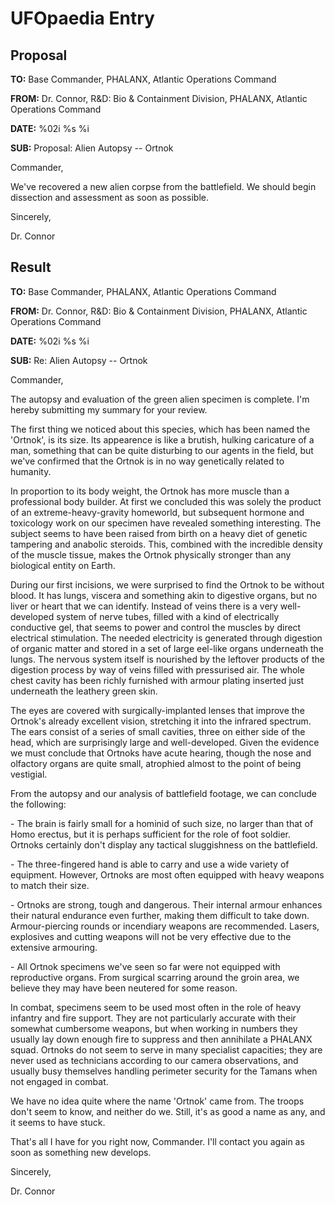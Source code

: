 # UFOpaedia Entry

## Proposal

**TO:** Base Commander, PHALANX, Atlantic Operations Command

**FROM:** Dr. Connor, R&D: Bio & Containment Division, PHALANX, Atlantic
Operations Command

**DATE:** %02i %s %i

**SUB:** Proposal: Alien Autopsy -- Ortnok

Commander,

We've recovered a new alien corpse from the battlefield. We should begin
dissection and assessment as soon as possible.

Sincerely,

Dr. Connor

## Result

**TO:** Base Commander, PHALANX, Atlantic Operations Command

**FROM:** Dr. Connor, R&D: Bio & Containment Division, PHALANX, Atlantic
Operations Command

**DATE:** %02i %s %i

**SUB:** Re: Alien Autopsy -- Ortnok

Commander,

The autopsy and evaluation of the green alien specimen is complete. I'm
hereby submitting my summary for your review.

The first thing we noticed about this species, which has been named the
'Ortnok', is its size. Its appearence is like a brutish, hulking
caricature of a man, something that can be quite disturbing to our
agents in the field, but we've confirmed that the Ortnok is in no way
genetically related to humanity.

In proportion to its body weight, the Ortnok has more muscle than a
professional body builder. At first we concluded this was solely the
product of an extreme-heavy-gravity homeworld, but subsequent hormone
and toxicology work on our specimen have revealed something interesting.
The subject seems to have been raised from birth on a heavy diet of
genetic tampering and anabolic steroids. This, combined with the
incredible density of the muscle tissue, makes the Ortnok physically
stronger than any biological entity on Earth.

During our first incisions, we were surprised to find the Ortnok to be
without blood. It has lungs, viscera and something akin to digestive
organs, but no liver or heart that we can identify. Instead of veins
there is a very well-developed system of nerve tubes, filled with a kind
of electrically conductive gel, that seems to power and control the
muscles by direct electrical stimulation. The needed electricity is
generated through digestion of organic matter and stored in a set of
large eel-like organs underneath the lungs. The nervous system itself is
nourished by the leftover products of the digestion process by way of
veins filled with pressurised air. The whole chest cavity has been
richly furnished with armour plating inserted just underneath the
leathery green skin.

The eyes are covered with surgically-implanted lenses that improve the
Ortnok's already excellent vision, stretching it into the infrared
spectrum. The ears consist of a series of small cavities, three on
either side of the head, which are surprisingly large and
well-developed. Given the evidence we must conclude that Ortnoks have
acute hearing, though the nose and olfactory organs are quite small,
atrophied almost to the point of being vestigial.

From the autopsy and our analysis of battlefield footage, we can
conclude the following:

\- The brain is fairly small for a hominid of such size, no larger than
that of Homo erectus, but it is perhaps sufficient for the role of foot
soldier. Ortnoks certainly don't display any tactical sluggishness on
the battlefield.

\- The three-fingered hand is able to carry and use a wide variety of
equipment. However, Ortnoks are most often equipped with heavy weapons
to match their size.

\- Ortnoks are strong, tough and dangerous. Their internal armour
enhances their natural endurance even further, making them difficult to
take down. Armour-piercing rounds or incendiary weapons are recommended.
Lasers, explosives and cutting weapons will not be very effective due to
the extensive armouring.

\- All Ortnok specimens we've seen so far were not equipped with
reproductive organs. From surgical scarring around the groin area, we
believe they may have been neutered for some reason.

In combat, specimens seem to be used most often in the role of heavy
infantry and fire support. They are not particularly accurate with their
somewhat cumbersome weapons, but when working in numbers they usually
lay down enough fire to suppress and then annihilate a PHALANX squad.
Ortnoks do not seem to serve in many specialist capacities; they are
never used as technicians according to our camera observations, and
usually busy themselves handling perimeter security for the Tamans when
not engaged in combat.

We have no idea quite where the name 'Ortnok' came from. The troops
don't seem to know, and neither do we. Still, it's as good a name as
any, and it seems to have stuck.

That's all I have for you right now, Commander. I'll contact you again
as soon as something new develops.

Sincerely,

Dr. Connor